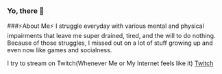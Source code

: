 ### Yo, there 👋



###⚡About Me⚡
I struggle everyday with various mental and physical impairments that leave me super drained, tired, and the will to do nothing. Because of those struggles, I missed out on a lot of stuff growing up and even now like games and socialness.

I try to stream on Twitch(Whenever Me or My Internet feels like it)
[Twitch](https://www.twitch.tv/darkaoraidenx)



<!--
**DarkAoRaidenX/DarkAoRaidenX** is a ✨ _special_ ✨ repository because its `README.md` (this file) appears on your GitHub profile.

Here are some ideas to get you started:

- 🔭 I’m currently working on ...
- 🌱 I’m currently learning ...
- 👯 I’m looking to collaborate on ...
- 🤔 I’m looking for help with ...
- 💬 Ask me about ...
- 📫 How to reach me: ...
- 😄 Pronouns: ...
- ⚡ Fun fact: ...
-->
